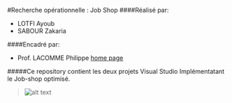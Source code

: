 #Recherche opérationnelle : Job Shop
####Réalisé par:
* LOTFI Ayoub 
* SABOUR Zakaria

####Encadré par: 
* Prof. LACOMME Philippe  [home page](https://perso.isima.fr/~lacomme/site3/index.html)

#####Ce repository contient les deux projets Visual Studio Implémentatant le Job-shop optimisé.

> ![alt text](https://www.allaboutlean.com/wp-content/uploads/2014/09/JobShop.png)

